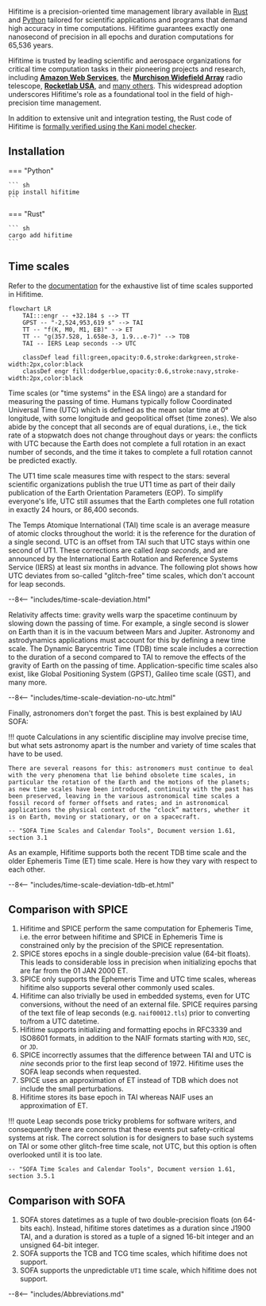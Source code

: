 Hifitime is a precision-oriented time management library available in [Rust](rust.md) and [Python](python.md) tailored for scientific applications and programs that demand high accuracy in time computations. Hifitime guarantees exactly one nanosecond of precision in all epochs and duration computations for 65,536 years.

Hifitime is trusted by leading scientific and aerospace organizations for critical time computation tasks in their pioneering projects and research, including [**Amazon Web Services**](https://aws.amazon.com/blogs/opensource/how-open-source-projects-are-using-kani-to-write-better-software-in-rust/), the [**Murchison Widefield Array**](https://www.mwatelescope.org/) radio telescope, [**Rocketlab USA**](https://www.rocketlabusa.com), and [many others](https://pepy.tech/project/hifitime). This widespread adoption underscores Hifitime's role as a foundational tool in the field of high-precision time management.

In addition to extensive unit and integration testing, the Rust code of Hifitime is [formally verified using the Kani model checker](https://model-checking.github.io/kani-verifier-blog/2023/03/31/how-kani-helped-find-bugs-in-hifitime.html).

## Installation

=== "Python"

    ``` sh
    pip install hifitime
    ```

=== "Rust"

    ``` sh
    cargo add hifitime
    ```


## Time scales

Refer to the [documentation](https://docs.rs/hifitime/latest/hifitime/enum.TimeScale.html) for the exhaustive list of time scales supported in Hifitime.


```mermaid
flowchart LR
    TAI:::engr -- +32.184 s --> TT
    GPST -- "-2,524,953,619 s" --> TAI
    TT -- "f(K, M0, M1, EB)" --> ET
    TT -- "g(357.528, 1.658e-3, 1.9...e-7)" --> TDB
    TAI -- IERS Leap seconds --> UTC

    classDef lead fill:green,opacity:0.6,stroke:darkgreen,stroke-width:2px,color:black
    classDef engr fill:dodgerblue,opacity:0.6,stroke:navy,stroke-width:2px,color:black
```

Time scales (or "time systems" in the ESA lingo) are a standard for measuring the passing of time. Humans typically follow Coordinated Universal Time (UTC) which is defined as the mean solar time at 0° longitude, with some longitude and geopolitical offset (time zones). We also abide by the concept that all seconds are of equal durations, i.e., the tick rate of a stopwatch does not change throughout days or years: the conflicts with UTC because the Earth does not complete a full rotation in an exact number of seconds, and the time it takes to complete a full rotation cannot be predicted exactly.

The UT1 time scale measures time with respect to the stars: several scientific organizations publish the true UT1 time as part of their daily publication of the Earth Orientation Parameters (EOP). To simplify everyone's life, UTC still assumes that the Earth completes one full rotation in exactly 24 hours, or 86,400 seconds.

The Temps Atomique International (TAI) time scale is an average measure of atomic clocks throughout the world: it is the reference for the duration of a single second. UTC is an offset from TAI such that UTC stays within one second of UT1. These corrections are called _leap seconds_, and are announced by the International Earth Rotation and Reference Systems Service (IERS) at least six months in advance. The following plot shows how UTC deviates from so-called "glitch-free" time scales, which don't account for leap seconds.

--8<-- "includes/time-scale-deviation.html"

Relativity affects time: gravity wells warp the spacetime continuum by slowing down the passing of time. For example, a single second is slower on Earth than it is in the vacuum between Mars and Jupiter. Astronomy and astrodynamics applications must account for this by defining a new time scale. The Dynamic Barycentric Time (TDB) time scale includes a correction to the duration of a second compared to TAI to remove the effects of the gravity of Earth on the passing of time. Application-specific time scales also exist, like Global Positioning System (GPST), Galileo time scale (GST), and many more.

--8<-- "includes/time-scale-deviation-no-utc.html"

Finally, astronomers don't forget the past. This is best explained by IAU SOFA:

!!! quote
    Calculations in any scientific discipline may involve precise time, but what sets astronomy apart is the number and variety of time scales that have to be used.

    There are several reasons for this: astronomers must continue to deal with the very phenomena that lie behind obsolete time scales, in particular the rotation of the Earth and the motions of the planets; as new time scales have been introduced, continuity with the past has been preserved, leaving in the various astronomical time scales a fossil record of former offsets and rates; and in astronomical applications the physical context of the “clock” matters, whether it is on Earth, moving or stationary, or on a spacecraft.
    
    -- "SOFA Time Scales and Calendar Tools", Document version 1.61, section 3.1

As an example, Hifitime supports both the recent TDB time scale and the older Ephemeris Time (ET) time scale. Here is how they vary with respect to each other.

--8<-- "includes/time-scale-deviation-tdb-et.html"


## Comparison with SPICE

1. Hifitime and SPICE perform the same computation for Ephemeris Time, i.e. the error between hifitime and SPICE in Ephemeris Time is constrained only by the precision of the SPICE representation.
1. SPICE stores epochs in a single double-precision value (64-bit floats). This leads to considerable loss in precision when initializing epochs that are far from the 01 JAN 2000 ET.
1. SPICE only supports the Ephemeris Time and UTC time scales, whereas hifitime also supports several other commonly used scales.
1. Hifitime can also trivially be used in embedded systems, even for UTC conversions, without the need of an external file. SPICE requires parsing of the text file of leap seconds (e.g. `naif00012.tls`) prior to converting to/from a UTC datetime.
1. Hifitime supports initializing and formatting epochs in RFC3339 and ISO8601 formats, in addition to the NAIF formats starting with `MJD`, `SEC`, or `JD`.
1. SPICE incorrectly assumes that the difference between TAI and UTC is _nine_ seconds prior to the first leap second of 1972. Hifitime uses the SOFA leap seconds when requested.
1. SPICE uses an approximation of ET instead of TDB which does not include the small perturbations.
1. Hifitime stores its base epoch in TAI whereas NAIF uses an approximation of ET.

!!! quote
    Leap seconds pose tricky problems for software writers, and consequently there are concerns that these events put safety-critical systems at risk. The correct solution is for designers to base such systems on TAI or some other glitch-free time scale, not UTC, but this option is often overlooked until it is too late.
    
    -- "SOFA Time Scales and Calendar Tools", Document version 1.61, section 3.5.1

## Comparison with SOFA

1. SOFA stores datetimes as a tuple of two double-precision floats (on 64-bits each). Instead, hifitime stores datetimes as a duration since J1900 TAI, and a duration is stored as a tuple of a signed 16-bit integer and an unsigned 64-bit integer.
1. SOFA supports the TCB and TCG time scales, which hifitime does not support.
1. SOFA supports the unpredictable `UT1` time scale, which hifitime does not support.


[^1]: Note that hifitime does not support date-agnostic epochs or time-agnostic epochs, only a combination of both.

--8<-- "includes/Abbreviations.md"